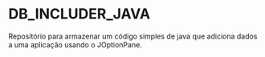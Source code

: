 # DB_INCLUDER_JAVA
Repositório para armazenar um código simples de java que adiciona dados a uma aplicação usando o JOptionPane.
